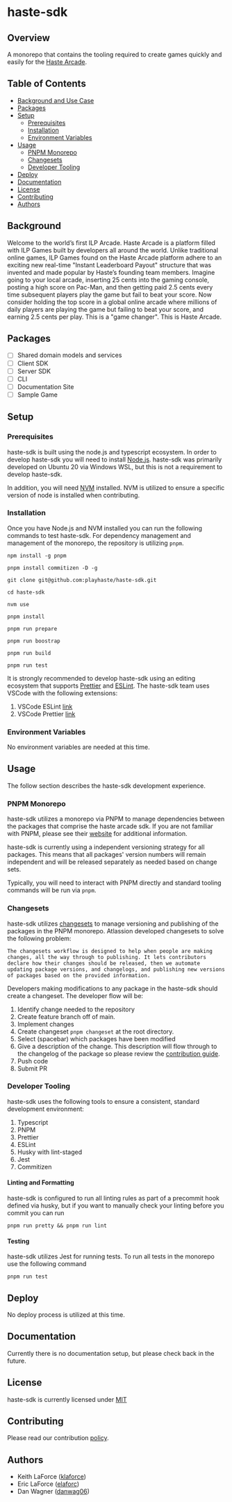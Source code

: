 # haste-sdk

## Overview

A monorepo that contains the tooling required to create games quickly and easily for the [Haste Arcade](https://www.playhaste.com/).

<Add deploy badge here>

## Table of Contents

- [Background and Use Case](#background)
- [Packages](#packages)
- [Setup](#setup)
  - [Prerequisites](#prerequisites)
  - [Installation](#installation)
  - [Environment Variables](#environment-variables)
- [Usage](#usage)
  - [PNPM Monorepo](#pnpm-monorepo)
  - [Changesets](#changesets)
  - [Developer Tooling](#developer-tooling)
- [Deploy](#deploy)
- [Documentation](#documentation)
- [License](#license)
- [Contributing](#contributing)
- [Authors](#authors)

## Background

Welcome to the world’s first ILP Arcade. Haste Arcade is a platform filled with ILP Games
built by developers all around the world. Unlike traditional online games, ILP Games found on the Haste Arcade platform adhere to an exciting new real-time "Instant Leaderboard Payout" structure that was invented and made popular by Haste’s founding team members. Imagine going to your local arcade, inserting 25 cents into the gaming console, posting a high score on Pac-Man, and then getting paid 2.5 cents every time subsequent players play the game but fail to beat your score. Now consider holding the top score in a global online arcade where millions of daily players are playing the game but failing to beat your score, and earning 2.5 cents per play. This is a "game changer". This is Haste Arcade.

## Packages

- [ ] Shared domain models and services
- [ ] Client SDK
- [ ] Server SDK
- [ ] CLI
- [ ] Documentation Site
- [ ] Sample Game

## Setup

### Prerequisites

haste-sdk is built using the node.js and typescript ecosystem. In order to develop haste-sdk you will need to install [Node.js](https://nodejs.org/en/). haste-sdk was primarily developed on Ubuntu 20 via Windows WSL, but this is not a requirement to develop haste-sdk.

In addition, you will need [NVM](https://github.com/nvm-sh/nvm) installed. NVM is utilized to ensure a specific version of node is installed when contributing.

### Installation

Once you have Node.js and NVM installed you can run the following commands to test haste-sdk. For dependency management and management of the monorepo, the repository is utilizing `pnpm`.

`npm install -g pnpm`

`pnpm install commitizen -D -g`

`git clone git@github.com:playhaste/haste-sdk.git`

`cd haste-sdk`

`nvm use`

`pnpm install`

`pnpm run prepare`

`pnpm run boostrap`

`pnpm run build`

`pnpm run test`

It is strongly recommended to develop haste-sdk using an editing ecosystem that supports [Prettier](https://prettier.io/) and [ESLint](https://eslint.org/). The haste-sdk team uses VSCode with the following extensions:

1. VSCode ESLint [link](https://marketplace.visualstudio.com/items?itemName=dbaeumer.vscode-eslint)
2. VSCode Prettier [link](https://marketplace.visualstudio.com/items?itemName=SimonSiefke.prettier-vscode)

### Environment Variables

No environment variables are needed at this time.

## Usage

The follow section describes the haste-sdk development experience.

### PNPM Monorepo

haste-sdk utilizes a monorepo via PNPM to manage dependencies between the packages that comprise the haste arcade sdk. If you are not familiar with PNPM, please see their [website](https://pnpm.io/) for additional information.

haste-sdk is currently using a independent versioning strategy for all packages. This means that all packages' version numbers will remain independent and will be released separately as needed based on change sets.

Typically, you will need to interact with PNPM directly and standard tooling commands will be run via `pnpm`.

### Changesets

haste-sdk utilizes [changesets](https://github.com/atlassian/changesets) to manage versioning and publishing of the packages in the PNPM monorepo. Atlassion developed changesets to solve the following problem:

```
The changesets workflow is designed to help when people are making changes, all the way through to publishing. It lets contributors declare how their changes should be released, then we automate updating package versions, and changelogs, and publishing new versions of packages based on the provided information.
```

Developers making modifications to any package in the haste-sdk should create a changeset. The developer flow will be:

1. Identify change needed to the repository
2. Create feature branch off of main.
3. Implement changes
4. Create changeset `pnpm changeset` at the root directory.
5. Select (spacebar) which packages have been modified
6. Give a description of the change. This description will flow through to the changelog of the package so please review the [contribution guide](./CONTRIBUTING.md).
7. Push code
8. Submit PR

### Developer Tooling

haste-sdk uses the following tools to ensure a consistent, standard development environment:

1. Typescript
2. PNPM
3. Prettier
4. ESLint
5. Husky with lint-staged
6. Jest
7. Commitizen

#### Linting and Formatting

haste-sdk is configured to run all linting rules as part of a precommit hook defined via husky, but if you want to manually check your linting before you commit you can run

`pnpm run pretty && pnpm run lint`

#### Testing

haste-sdk utilizes Jest for running tests. To run all tests in the monorepo use the following command

`pnpm run test`

## Deploy

No deploy process is utilized at this time.

## Documentation

Currently there is no documentation setup, but please check back in the future.

## License

haste-sdk is currently licensed under [MIT](https://github.com/playhaste/haste-sdk/blob/main/LICENSE)

## Contributing

Please read our contribution [policy](https://github.com/playhaste/haste-sdk/blob/main/CONTRIBUTING.md).

## Authors

- Keith LaForce ([klaforce](https://github.com/klaforce/))
- Eric LaForce ([elaforc](https://github.com/elaforc/))
- Dan Wagner ([danwag06](https://github.com/danwag06))
